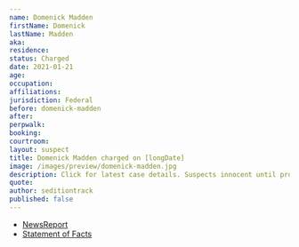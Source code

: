```yaml
---
name: Domenick Madden
firstName: Domenick
lastName: Madden
aka:
residence:
status: Charged
date: 2021-01-21
age:
occupation:
affiliations:
jurisdiction: Federal
before: domenick-madden
after:
perpwalk:
booking:
courtroom:
layout: suspect
title: Domenick Madden charged on [longDate]
image: /images/preview/domenick-madden.jpg
description: Click for latest case details. Suspects innocent until proven guilty.
quote:
author: seditiontrack
published: false
---
```


- [NewsReport]()
- [Statement of Facts](https://extremism.gwu.edu/sites/g/files/zaxdzs2191/f/Domenick%20Madden%20Statement%20of%20Facts.pdf)
